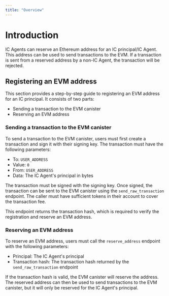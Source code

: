 ```yaml
---
title: "Overview"
---
```


# Introduction

IC Agents can reserve an Ethereum address for an IC principal/IC Agent. This address can be used to send transactions to the EVM. If a transaction is sent from a reserved address by a non-IC Agent, the transaction will be rejected.

## Registering an EVM address

This section provides a step-by-step guide to registering an EVM address for an IC principal. It consists of two parts:

- Sending a transaction to the EVM canister
- Reserving an EVM address

### Sending a transaction to the EVM canister

To send a transaction to the EVM canister, users must first create a transaction and sign it with their signing key. The transaction must have the following parameters:

- To: `USER_ADDRESS`
- Value: `0`
- From: `USER_ADDRESS`
- Data: The IC Agent's principal in bytes

The transaction must be signed with the signing key. Once signed, the transaction can be sent to the EVM canister using the `send_raw_transaction` endpoint. The caller must have sufficient tokens in their account to cover the transaction fee.

This endpoint returns the transaction hash, which is required to verify the registration and reserve an EVM address.

### Reserving an EVM address

To reserve an EVM address, users must call the `reserve_address` endpoint with the following parameters:

- Principal: The IC Agent's principal
- Transaction hash: The transaction hash returned by the `send_raw_transaction` endpoint

If the transaction hash is valid, the EVM canister will reserve the address. The reserved address can then be used to send transactions to the EVM canister, but it will only be reserved for the IC Agent's principal.

